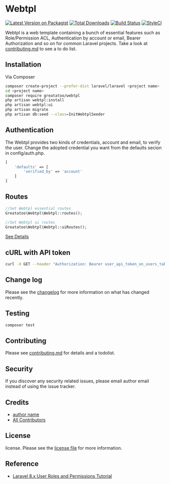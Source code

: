 # Webtpl

[![Latest Version on Packagist][ico-version]][link-packagist]
[![Total Downloads][ico-downloads]][link-downloads]
[![Build Status][ico-travis]][link-travis]
[![StyleCI][ico-styleci]][link-styleci]

Webtpl is a web template containing a bunch of essential features such as Role/Permission ACL, Authentication by account or email, Bearer Authorization and so on for common Laravel projects. Take a look at [contributing.md](contributing.md) to see a to do list.

## Installation

Via Composer

``` bash
composer create-project --prefer-dist laravel/laravel <project name>
cd <project name>
composer require greatatoo/webtpl
php artisan webtpl:install
php artisan webtpl:ui
php artisan migrate
php artisan db:seed --class=InitWebtplSeeder
```

## Authentication

The Webtpl provides two kinds of credentials, account and email, to verify the user.
Change the adopted credential you want from the defaults secion in config/auth.php.

```php
[
    'defaults' => [
        'verified_by' => 'account'
	]
]
```

## Routes

```php
//Set Webtpl essential routes
Greatatoo\Webtpl\Webtpl::routes();

//Set Webtpl ui routes
Greatatoo\Webtpl\Webtpl::uiRoutes();
```

[See Details](https://github.com/greatatoo/webtpl/blob/master/src/Webtpl.php)

## cURL with API token

```bash
curl -X GET --header "Authorization: Bearer user_api_token_on_users_table"  http://localhost/api/role
```

## Change log

Please see the [changelog](changelog.md) for more information on what has changed recently.

## Testing

``` bash
composer test
```

## Contributing

Please see [contributing.md](contributing.md) for details and a todolist.

## Security

If you discover any security related issues, please email author email instead of using the issue tracker.

## Credits

- [author name][link-author]
- [All Contributors][link-contributors]

## License

license. Please see the [license file](license.md) for more information.

[ico-version]: https://img.shields.io/packagist/v/greatatoo/webtpl.svg?style=flat-square
[ico-downloads]: https://img.shields.io/packagist/dt/greatatoo/webtpl.svg?style=flat-square
[ico-travis]: https://img.shields.io/travis/greatatoo/webtpl/master.svg?style=flat-square
[ico-styleci]: https://styleci.io/repos/12345678/shield

[link-packagist]: https://packagist.org/packages/greatatoo/webtpl
[link-downloads]: https://packagist.org/packages/greatatoo/webtpl
[link-travis]: https://travis-ci.org/greatatoo/webtpl
[link-styleci]: https://styleci.io/repos/12345678
[link-author]: https://github.com/greatatoo
[link-contributors]: ../../contributors

## Reference

- [Laravel 8.x User Roles and Permissions Tutorial](https://www.codechief.org/article/user-roles-and-permissions-tutorial-in-laravel-without-packages)
